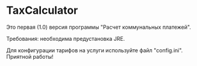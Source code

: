 # TaxCalculator

Это первая (1.0) версия программы "Расчет коммунальных платежей".


Требования:
	необходима предустановка JRE.

Для конфигурации тарифов на услуги используйте файл "config.ini".
Приятной работы!
